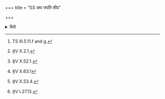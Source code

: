 +++
title = "03 अथ जपति सीद"

+++

<details><summary>थिते</summary>

3. Then he mutters the following verses: sīda hotaḥ...  and ni hotā hotr̥ṣadane... these two;[^1] then this: piprīhi devān[^2] (here he recites the first six verses of the entire hymn beginning with this verse (and then the four verses beginning with) viśve devā śastana,[^3] yamicchāmi manasā,[^4] tadadya vācaṁ[^5], and namo mahadbhyaḥ[^6].  

[^1]: TS III.5.11.f and g.  

[^2]: R̥V X.2.1.  

[^3]: R̥V X.52.1.  

[^4]: R̥V X.63.1  

[^5]: R̥V X.53.4.  

[^6]: R̥V I.27.13.  
</details>
